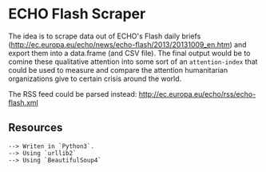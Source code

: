 ECHO Flash Scraper 
==================

The idea is to scrape data out of ECHO's Flash daily briefs (http://ec.europa.eu/echo/news/echo-flash/2013/20131009_en.htm) and export them into a data.frame (and CSV file). The final output would be to comine these qualitative attention into some sort of an `attention-index` that could be used to measure and compare the attention humanitarian organizations give to certain crisis around the world. 

The RSS feed could be parsed instead: http://ec.europa.eu/echo/rss/echo-flash.xml


Resources
---------

	--> Writen in `Python3`. 
	--> Using `urllib2`
	--> Using `BeautifulSoup4`